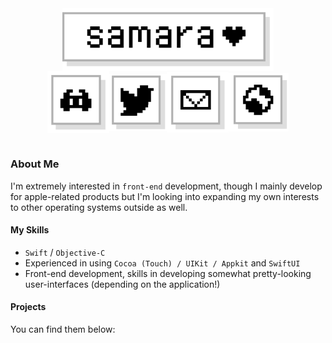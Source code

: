 <div style="display: flex; justify-content: center; align-items: center;">
    <img src="images/samara.png" style="height: 100px;" />
</div>
<div style="display: flex; justify-content: center; align-items: center;">
    <img src="images/discord.png" style="height: 100px;" />
    <img src="images/twitter.png" style="height: 91px;" />
    <img src="images/email.png" style="height: 97px;" />
    <img src="images/globe.png" style="height: 93px;" />
</div>

# 	

### About Me
I'm extremely interested in `front-end` development, though I mainly develop for apple-related products but I'm looking into expanding my own interests to other operating systems outside as well.

#### My Skills
- `Swift` / `Objective-C`
- Experienced in using `Cocoa (Touch) / UIKit / Appkit` and `SwiftUI`
- Front-end development, skills in developing somewhat pretty-looking user-interfaces (depending on the application!)


#### Projects
You can find them below: